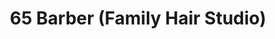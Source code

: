 ---
title: "65 Barber (Family Hair Studio)"
url: /bremerton/65-barber-family-hair-studio/
shop: hairdresser
---